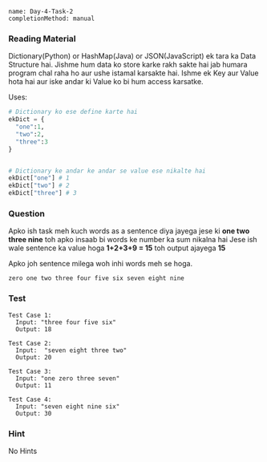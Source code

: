 ```ngMeta
name: Day-4-Task-2
completionMethod: manual
```

### Reading Material
Dictionary(Python) or HashMap(Java) or JSON(JavaScript) ek tara ka Data Structure hai. Jishme hum data ko store karke rakh sakte hai jab humara program chal raha ho aur ushe istamal karsakte hai.
Ishme ek Key aur Value hota hai aur iske andar ki Value ko bi hum access karsatke.

Uses:
```python
# Dictionary ko ese define karte hai
ekDict = {
  "one":1,
  "two":2,
  "three":3
}


# Dictionary ke andar ke andar se value ese nikalte hai
ekDict["one"] # 1
ekDict["two"] # 2
ekDict["three"] # 3

```

### Question
Apko ish task meh kuch words as a sentence diya jayega jese ki **one two three nine** toh apko insaab bi words ke number ka sum nikalna hai Jese ish wale sentence ka value hoga **1+2+3+9 = 15** toh output ajayega **15**

Apko joh sentence milega woh inhi words meh se hoga.

```
zero one two three four five six seven eight nine
```

### Test
```
Test Case 1:
  Input: "three four five six"
  Output: 18
```

```
Test Case 2:
  Input:  "seven eight three two"
  Output: 20
```

```
Test Case 3:
  Input: "one zero three seven"
  Output: 11
```

```
Test Case 4:
  Input: "seven eight nine six"
  Output: 30
```

### Hint
No Hints
